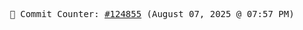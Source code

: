 <p align="center">
    <samp>
        📮 Commit Counter: <a href="https://github.com/Javascript-void0/Javascript-void0/commits/main">#124855</a> (August 07, 2025 @ 07:57 PM)
    </samp>
</p>